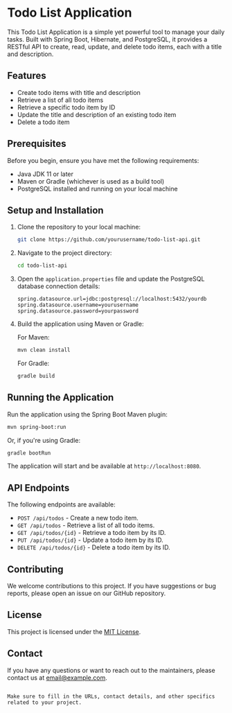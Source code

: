 
# Todo List Application

This Todo List Application is a simple yet powerful tool to manage your daily tasks. Built with Spring Boot, Hibernate, and PostgreSQL, it provides a RESTful API to create, read, update, and delete todo items, each with a title and description.

## Features

- Create todo items with title and description
- Retrieve a list of all todo items
- Retrieve a specific todo item by ID
- Update the title and description of an existing todo item
- Delete a todo item

## Prerequisites

Before you begin, ensure you have met the following requirements:

- Java JDK 11 or later
- Maven or Gradle (whichever is used as a build tool)
- PostgreSQL installed and running on your local machine

## Setup and Installation

1. Clone the repository to your local machine:

   ```sh
   git clone https://github.com/yourusername/todo-list-api.git
   ```

2. Navigate to the project directory:

   ```sh
   cd todo-list-api
   ```

3. Open the `application.properties` file and update the PostgreSQL database connection details:

   ```properties
   spring.datasource.url=jdbc:postgresql://localhost:5432/yourdb
   spring.datasource.username=yourusername
   spring.datasource.password=yourpassword
   ```

4. Build the application using Maven or Gradle:

   For Maven:

   ```sh
   mvn clean install
   ```

   For Gradle:

   ```sh
   gradle build
   ```

## Running the Application

Run the application using the Spring Boot Maven plugin:

```sh
mvn spring-boot:run
```

Or, if you're using Gradle:

```sh
gradle bootRun
```

The application will start and be available at `http://localhost:8080`.

## API Endpoints

The following endpoints are available:

- `POST /api/todos` - Create a new todo item.
- `GET /api/todos` - Retrieve a list of all todo items.
- `GET /api/todos/{id}` - Retrieve a todo item by its ID.
- `PUT /api/todos/{id}` - Update a todo item by its ID.
- `DELETE /api/todos/{id}` - Delete a todo item by its ID.

## Contributing

We welcome contributions to this project. If you have suggestions or bug reports, please open an issue on our GitHub repository.

## License

This project is licensed under the [MIT License](LICENSE).

## Contact

If you have any questions or want to reach out to the maintainers, please contact us at [email@example.com](mailto:email@example.com).
```

Make sure to fill in the URLs, contact details, and other specifics related to your project.